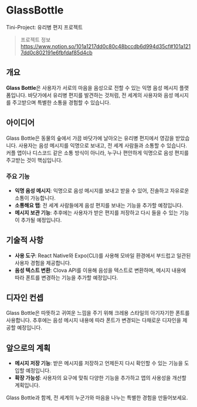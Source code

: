 # GlassBottle
Tini-Project: 유리병 편지 프로젝트

> 프로젝트 정보
> https://www.notion.so/101a1217dd0c80c48bccdb6d994d35cf#101a1217dd0c802191e6fbfdaf85d4cb

## 개요
**Glass Bottle**은 사용자가 서로의 마음을 음성으로 전할 수 있는 익명 음성 메시지 플랫폼입니다. 바닷가에서 유리병 편지를 발견하는 것처럼, 전 세계의 사용자와 음성 메시지를 주고받으며 특별한 소통을 경험할 수 있습니다.

## 아이디어
Glass Bottle은 동물의 숲에서 가끔 바닷가에 날아오는 유리병 편지에서 영감을 받았습니다. 사용자는 음성 메시지를 익명으로 보내고, 전 세계 사람들과 소통할 수 있습니다. 커플 앱이나 디스코드 같은 소통 방식이 아니라, 누구나 편안하게 익명으로 음성 편지를 주고받는 것이 핵심입니다.

### 주요 기능
- **익명 음성 메시지**: 익명으로 음성 메시지를 보내고 받을 수 있어, 진솔하고 자유로운 소통이 가능합니다.
- **소통해요 탭**: 전 세계 사람들에게 음성 편지를 보내는 기능을 추가할 예정입니다.
- **메시지 보관 기능**: 추후에는 사용자가 받은 편지를 저장하고 다시 들을 수 있는 기능이 추가될 예정입니다.

## 기술적 사항
- **사용 도구**: React Native와 Expo(CLI)를 사용해 모바일 환경에서 부드럽고 일관된 사용자 경험을 제공합니다.
- **음성 텍스트 변환**: Clova API를 이용해 음성을 텍스트로 변환하며, 메시지 내용에 따라 폰트를 변경하는 기능을 추가할 예정입니다.

## 디자인 컨셉
Glass Bottle은 따뜻하고 귀여운 느낌을 주기 위해 크레용 스타일의 아기자기한 폰트를 사용합니다. 추후에는 음성 메시지 내용에 따라 폰트가 변경되는 다채로운 디자인을 제공할 예정입니다.

## 앞으로의 계획
- **메시지 저장 기능**: 받은 메시지를 저장하고 언제든지 다시 확인할 수 있는 기능을 도입할 예정입니다.
- **확장 가능성**: 사용자의 요구에 맞춰 다양한 기능을 추가하고 앱의 사용성을 개선할 계획입니다.

Glass Bottle과 함께, 전 세계의 누군가와 마음을 나누는 특별한 경험을 만들어보세요.
